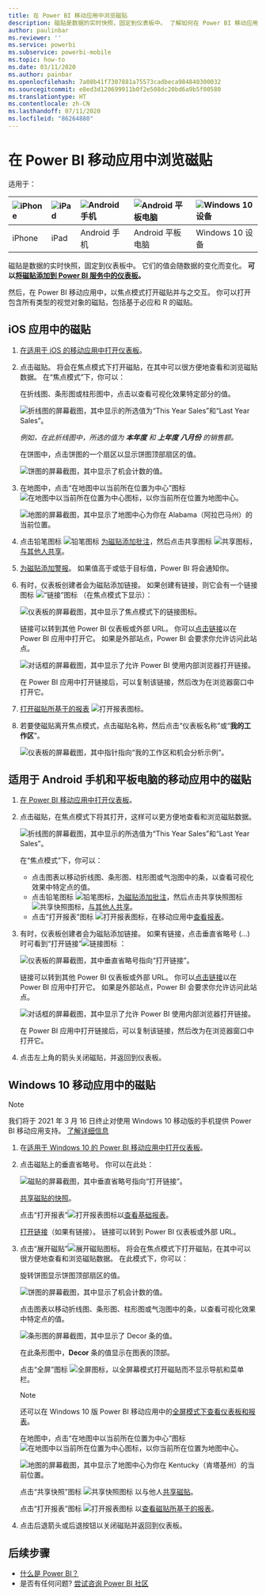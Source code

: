 ```yaml
---
title: 在 Power BI 移动应用中浏览磁贴
description: 磁贴是数据的实时快照，固定到仪表板中。 了解如何在 Power BI 移动应用中与磁贴进行交互。
author: paulinbar
ms.reviewer: ''
ms.service: powerbi
ms.subservice: powerbi-mobile
ms.topic: how-to
ms.date: 03/11/2020
ms.author: painbar
ms.openlocfilehash: 7a08b41f7307881a75573cadbeca984840300032
ms.sourcegitcommit: e8ed3d120699911b0f2e508dc20bd6a9b5f00580
ms.translationtype: HT
ms.contentlocale: zh-CN
ms.lasthandoff: 07/11/2020
ms.locfileid: "86264880"
---
```

# <a name="explore-tiles-in-the-power-bi-mobile-apps"></a>在 Power BI 移动应用中浏览磁贴
适用于：

| ![iPhone](./media/mobile-tiles-in-the-mobile-apps/iphone-logo-50-px.png) | ![iPad](./media/mobile-tiles-in-the-mobile-apps/ipad-logo-50-px.png) | ![Android 手机](./media/mobile-tiles-in-the-mobile-apps/android-phone-logo-50-px.png) | ![Android 平板电脑](./media/mobile-tiles-in-the-mobile-apps/android-tablet-logo-50-px.png) | ![Windows 10 设备](./media/mobile-tiles-in-the-mobile-apps/win-10-logo-50-px.png) |
|:--- |:--- |:--- |:--- |:--- |
| iPhone |iPad |Android 手机 |Android 平板电脑 |Windows 10 设备 |

磁贴是数据的实时快照，固定到仪表板中。 它们的值会随数据的变化而变化。 **可以[将磁贴添加到 Power BI 服务中的仪表板](../end-user-tiles.md)。** 

然后，在 Power BI 移动应用中，以焦点模式打开磁贴并与之交互。 你可以打开包含所有类型的视觉对象的磁贴，包括基于必应和 R 的磁贴。

## <a name="tiles-in-the-ios-apps"></a>iOS 应用中的磁贴

1. [在适用于 iOS 的移动应用中打开仪表板](mobile-apps-view-dashboard.md)。
2. 点击磁贴。 将会在焦点模式下打开磁贴，在其中可以很方便地查看和浏览磁贴数据。 在“焦点模式”下，你可以：
   
   在折线图、条形图或柱形图中，点击以查看可视化效果特定部分的值。
   
    ![折线图的屏幕截图，其中显示的所选值为“This Year Sales”和“Last Year Sales”。](media/mobile-tiles-in-the-mobile-apps/power-bi-iphone-line-tile-values.png)
   
   *例如，在此折线图中，所选的值为 **本年度** 和 **上年度** **八月份** 的销售额。*  
   
   在饼图中，点击饼图的一个扇区以显示饼图顶部扇区的值。  
   
   ![饼图的屏幕截图，其中显示了机会计数的值。](media/mobile-tiles-in-the-mobile-apps/power-bi-ipad-tile-pie.png)
3. 在地图中，点击“在地图中以当前所在位置为中心”图标 ![在地图中以当前所在位置为中心图标](media/mobile-tiles-in-the-mobile-apps/power-bi-center-map-icon.png)，以你当前所在位置为地图中心。

   ![地图的屏幕截图，其中显示了地图中心为你在 Alabama（阿拉巴马州）的当前位置。](media/mobile-tiles-in-the-mobile-apps/power-bi-ipad-center-map.png)

4. 点击铅笔图标 ![铅笔图标](./media/mobile-tiles-in-the-mobile-apps/power-bi-iphone-annotate-icon.png) [为磁贴添加批注](mobile-annotate-and-share-a-tile-from-the-mobile-apps.md#annotate-and-share-the-tile-report-or-visual)，然后点击共享图标 ![共享图标](./media/mobile-tiles-in-the-mobile-apps/power-bi-iphone-share-icon.png)，[与其他人共享](mobile-annotate-and-share-a-tile-from-the-mobile-apps.md#annotate-and-share-the-tile-report-or-visual)。

5. [为磁贴添加警报](mobile-set-data-alerts-in-the-mobile-apps.md)。 如果值高于或低于目标值，Power BI 将会通知你。

6. 有时，仪表板创建者会为磁贴添加链接。 如果创建有链接，则它会有一个链接图标 ![“链接”图标](media/mobile-tiles-in-the-mobile-apps/power-bi-iphone-link-icon.png) （在焦点模式下显示）：
   
    ![仪表板的屏幕截图，其中显示了焦点模式下的链接图标。](media/mobile-tiles-in-the-mobile-apps/power-bi-iphone-tile-link.png)
   
    链接可以转到其他 Power BI 仪表板或外部 URL。 你可以[点击链接](../../create-reports/service-dashboard-edit-tile.md#hyperlink)以在 Power BI 应用中打开它。 如果是外部站点，Power BI 会要求你允许访问此站点。
   
    ![对话框的屏幕截图，其中显示了允许 Power BI 使用内部浏览器打开链接。](media/mobile-tiles-in-the-mobile-apps/pbi_andr_openlinkmessage.png)
   
    在 Power BI 应用中打开链接后，可以复制该链接，然后改为在浏览器窗口中打开它。
7. [打开磁贴所基于的报表](mobile-reports-in-the-mobile-apps.md) ![打开报表图标](././media/mobile-tiles-in-the-mobile-apps/power-bi-ipad-open-report-icon.png)。
8. 若要使磁贴离开焦点模式，点击磁贴名称，然后点击“仪表板名称”或“**我的工作区**”。
   
    ![仪表板的屏幕截图，其中指针指向“我的工作区和机会分析示例”。](media/mobile-tiles-in-the-mobile-apps/power-bi-ipad-tile-breadcrumb.png)

## <a name="tiles-in-the-mobile-app-for-android-phones-and-tablets"></a>适用于 Android 手机和平板电脑的移动应用中的磁贴
1. [在 Power BI 移动应用中打开仪表板](mobile-apps-view-dashboard.md)。
2. 点击磁贴，在焦点模式下将其打开，这样可以更方便地查看和浏览磁贴数据。
   
   ![折线图的屏幕截图，其中显示的所选值为“This Year Sales”和“Last Year Sales”。](media/mobile-tiles-in-the-mobile-apps/power-bi-android-tablet-tile.png)
   
    在“焦点模式”下，你可以：
   
   * 点击图表以移动折线图、条形图、柱形图或气泡图中的条，以查看可视化效果中特定点的值。  
   * 点击铅笔图标 ![铅笔图标](./media/mobile-tiles-in-the-mobile-apps/power-bi-iphone-annotate-icon.png)，[为磁贴添加批注](mobile-annotate-and-share-a-tile-from-the-mobile-apps.md#annotate-and-share-the-tile-report-or-visual)，然后点击共享快照图标 ![共享快照图标](./media/mobile-tiles-in-the-mobile-apps/pbi_andr_sharesnapicon.png)，[与其他人共享](mobile-annotate-and-share-a-tile-from-the-mobile-apps.md#annotate-and-share-the-tile-report-or-visual)。
   * 点击“打开报表”图标 ![打开报表图标](./media/mobile-tiles-in-the-mobile-apps/power-bi-android-tablet-open-report-icon.png)，在移动应用中[查看报表](mobile-reports-in-the-mobile-apps.md)。
3. 有时，仪表板创建者会为磁贴添加链接。 如果有链接，点击垂直省略号 (…) 时可看到“打开链接”![链接图标](media/mobile-tiles-in-the-mobile-apps/power-bi-iphone-link-icon.png) ：
   
    ![仪表板的屏幕截图，其中垂直省略号指向“打开链接”。](media/mobile-tiles-in-the-mobile-apps/power-bi-android-tile-link.png)
   
    链接可以转到其他 Power BI 仪表板或外部 URL。 你可以[点击链接](../../create-reports/service-dashboard-edit-tile.md#hyperlink)以在 Power BI 应用中打开它。 如果是外部站点，Power BI 会要求你允许访问此站点。
   
    ![对话框的屏幕截图，其中显示了允许 Power BI 使用内部浏览器打开链接。](media/mobile-tiles-in-the-mobile-apps/pbi_andr_openlinkmessage.png)
   
    在 Power BI 应用中打开链接后，可以复制该链接，然后改为在浏览器窗口中打开它。
4. 点击左上角的箭头关闭磁贴，并返回到仪表板。

## <a name="tiles-in-the-windows-10-mobile-app"></a>Windows 10 移动应用中的磁贴

>[!NOTE]
>我们将于 2021 年 3 月 16 日终止对使用 Windows 10 移动版的手机提供 Power BI 移动应用支持。 [了解详细信息](https://go.microsoft.com/fwlink/?linkid=2121400)

1. 在[适用于 Windows 10 的 Power BI 移动应用中打开仪表板](mobile-apps-view-dashboard.md)。
2. 点击磁贴上的垂直省略号。 你可以在此处： 
   
    ![磁贴的屏幕截图，其中垂直省略号指向“打开链接”。](media/mobile-tiles-in-the-mobile-apps/pbi_win10tileellpslink.png)
   
    [共享磁贴的快照](mobile-windows-10-phone-app-get-started.md)。
   
    点击“打开报表”![打开报表图标](././media/mobile-tiles-in-the-mobile-apps/power-bi-ipad-open-report-icon.png)以[查看基础报表](mobile-reports-in-the-mobile-apps.md)。
   
    [打开链接](../../create-reports/service-dashboard-edit-tile.md#hyperlink)（如果有链接）。 链接可以转到 Power BI 仪表板或外部 URL。
3. 点击“展开磁贴”![展开磁贴图标](media/mobile-tiles-in-the-mobile-apps/power-bi-windows-10-focus-mode-icon.png)。 将会在焦点模式下打开磁贴，在其中可以很方便地查看和浏览磁贴数据。 在此模式下，你可以：
   
   旋转饼图显示饼图顶部扇区的值。  
   
   ![饼图的屏幕截图，其中显示了机会计数的值。](media/mobile-tiles-in-the-mobile-apps/power-bi-windows-10-pie-focus-mode.png)
   
   点击图表以移动折线图、条形图、柱形图或气泡图中的条，以查看可视化效果中特定点的值。  
   
   ![条形图的屏幕截图，其中显示了 Decor 条的值。](media/mobile-tiles-in-the-mobile-apps/pbi_win10ph_bartile0316.png)
   
   在此条形图中，**Decor** 条的值显示在图表的顶部。
   
   点击“全屏”图标 ![全屏图标](media/mobile-tiles-in-the-mobile-apps/power-bi-full-screen-icon.png)，以全屏幕模式打开磁贴而不显示导航和菜单栏。
   
   > [!NOTE]
   > 还可以在 Windows 10 版 Power BI 移动应用中的[全屏模式下查看仪表板和报表](mobile-windows-10-app-presentation-mode.md)。
   > 
   > 
   
   在地图中，点击“在地图中以当前所在位置为中心”图标 ![在地图中以当前所在位置为中心图标](media/mobile-tiles-in-the-mobile-apps/power-bi-center-map-icon.png)，以你当前所在位置为地图中心。
   
   ![地图的屏幕截图，其中显示了地图中心为你在 Kentucky（肯塔基州）的当前位置。](media/mobile-tiles-in-the-mobile-apps/power-bi-windows-10-center-map.png)
   
   点击“共享快照”图标 ![共享快照图标](./media/mobile-tiles-in-the-mobile-apps/pbi_win10ph_shareicon.png) 以与他人[共享磁贴](mobile-windows-10-phone-app-get-started.md)。   
   
   点击“打开报表”图标 ![打开报表图标](././media/mobile-tiles-in-the-mobile-apps/power-bi-ipad-open-report-icon.png) 以[查看磁贴所基于的报表](mobile-reports-in-the-mobile-apps.md)。 
4. 点击后退箭头或后退按钮以关闭磁贴并返回到仪表板。

## <a name="next-steps"></a>后续步骤
* [什么是 Power BI？](../../fundamentals/power-bi-overview.md)
* 是否有任何问题? [尝试咨询 Power BI 社区](https://community.powerbi.com/)

